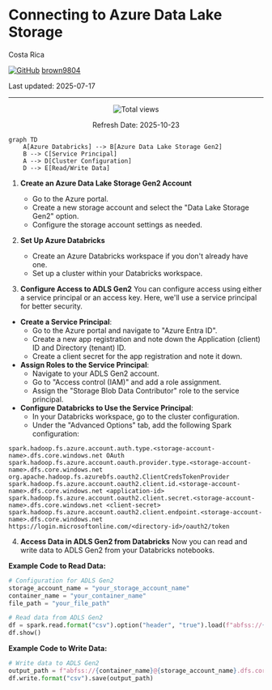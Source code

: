 # Connecting to Azure Data Lake Storage 

Costa Rica

[![GitHub](https://img.shields.io/badge/--181717?logo=github&logoColor=ffffff)](https://github.com/)
[brown9804](https://github.com/brown9804)

Last updated: 2025-07-17

----------

<!-- START BADGE -->
<div align="center">
  <img src="https://img.shields.io/badge/Total%20views-1532-limegreen" alt="Total views">
  <p>Refresh Date: 2025-10-23</p>
</div>
<!-- END BADGE -->

```mermaid
graph TD
    A[Azure Databricks] --> B[Azure Data Lake Storage Gen2]
    B --> C[Service Principal]
    A --> D[Cluster Configuration]
    D --> E[Read/Write Data]
```

1. **Create an Azure Data Lake Storage Gen2 Account**
   - Go to the Azure portal.
   - Create a new storage account and select the "Data Lake Storage Gen2" option.
   - Configure the storage account settings as needed.

2. **Set Up Azure Databricks**
   - Create an Azure Databricks workspace if you don't already have one.
   - Set up a cluster within your Databricks workspace.

3. **Configure Access to ADLS Gen2**
You can configure access using either a service principal or an access key. Here, we'll use a service principal for better security.
- **Create a Service Principal**:
   - Go to the Azure portal and navigate to "Azure Entra ID".
   - Create a new app registration and note down the Application (client) ID and Directory (tenant) ID.
   - Create a client secret for the app registration and note it down.
- **Assign Roles to the Service Principal**:
   - Navigate to your ADLS Gen2 account.
   - Go to "Access control (IAM)" and add a role assignment.
   - Assign the "Storage Blob Data Contributor" role to the service principal.
- **Configure Databricks to Use the Service Principal**:
   - In your Databricks workspace, go to the cluster configuration.
   - Under the "Advanced Options" tab, add the following Spark configuration:

```plaintext
spark.hadoop.fs.azure.account.auth.type.<storage-account-name>.dfs.core.windows.net OAuth
spark.hadoop.fs.azure.account.oauth.provider.type.<storage-account-name>.dfs.core.windows.net org.apache.hadoop.fs.azurebfs.oauth2.ClientCredsTokenProvider
spark.hadoop.fs.azure.account.oauth2.client.id.<storage-account-name>.dfs.core.windows.net <application-id>
spark.hadoop.fs.azure.account.oauth2.client.secret.<storage-account-name>.dfs.core.windows.net <client-secret>
spark.hadoop.fs.azure.account.oauth2.client.endpoint.<storage-account-name>.dfs.core.windows.net https://login.microsoftonline.com/<directory-id>/oauth2/token
```

4. **Access Data in ADLS Gen2 from Databricks**
Now you can read and write data to ADLS Gen2 from your Databricks notebooks.

**Example Code to Read Data:**

```python
# Configuration for ADLS Gen2
storage_account_name = "your_storage_account_name"
container_name = "your_container_name"
file_path = "your_file_path"

# Read data from ADLS Gen2
df = spark.read.format("csv").option("header", "true").load(f"abfss://{container_name}@{storage_account_name}.dfs.core.windows.net/{file_path}")
df.show()
```

**Example Code to Write Data:**

```python
# Write data to ADLS Gen2
output_path = f"abfss://{container_name}@{storage_account_name}.dfs.core.windows.net/output_folder"
df.write.format("csv").save(output_path)
```
